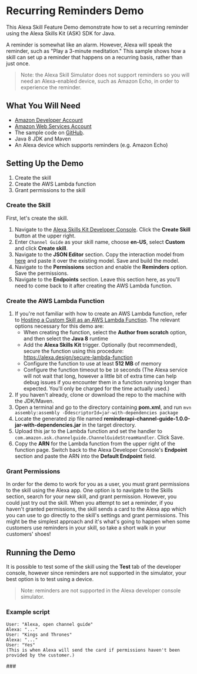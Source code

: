 # Recurring Reminders Demo
This Alexa Skill Feature Demo demonstrate how to set a recurring reminder using the Alexa Skills Kit (ASK) SDK for Java.

A reminder is somewhat like an alarm. However, Alexa will speak the reminder, such as "Play a 3-minute meditation."  This sample shows how a skill can set up a reminder that happens on a recurring basis, rather than just once.

> Note: the Alexa Skill Simulator does not support reminders so you will need an Alexa-enabled device, such as Amazon Echo, in order to experience the reminder.

## What You Will Need
*  [Amazon Developer Account](http://developer.amazon.com/alexa)
*  [Amazon Web Services Account](http://aws.amazon.com/)
*  The sample code on [GitHub](https://github.com/alexa/alexa-cookbook/tree/master/feature-demos/skill-demo-recurring-reminders/).
*  Java 8 JDK and Maven
*  An Alexa device which supports reminders (e.g. Amazon Echo)

## Setting Up the Demo
1. Create the skill
1. Create the AWS Lambda function
1. Grant permissions to the skill

### Create the Skill
First, let's create the skill.
1. Navigate to the [Alexa Skills Kit Developer Console](https://developer.amazon.com/alexa/console/ask). Click the **Create Skill** button at the upper right.
1. Enter `Channel Guide` as your skill name, choose **en-US**, select **Custom** and click **Create skill**.
1. Navigate to the **JSON Editor** section.  Copy the interaction model from [here](./models/en-US.json) and paste it over the existing model.  Save and build the model.
1. Navigate to the **Permissions** section and enable the **Reminders** option.  Save the permissions.
1. Navigate to the **Endpoints** section.  Leave this section here, as you'll need to come back to it after creating the AWS Lambda function.

### Create the AWS Lambda Function
1. If you're not familiar with how to create an AWS Lambda function, refer to [Hosting a Custom Skill as an AWS Lambda Function](https://developer.amazon.com/docs/custom-skills/host-a-custom-skill-as-an-aws-lambda-function.html). The relevant options necessary for this demo are:
    * When creating the function, select the **Author from scratch** option, and then select the **Java 8** runtime
    * Add the **Alexa Skills Kit** trigger.  Optionally (but recommended), secure the function using this procedure: https://alexa.design/secure-lambda-function
    * Configure the function to use at least **512 MB** of memory
    * Configure the function timeout to be `10` seconds (The Alexa service will not wait that long, however a little bit of extra time can help debug issues if you encounter them in a function running longer than expected.  You'll only be charged for the time actually used.)
1. If you haven't already, clone or download the repo to the machine with the JDK/Maven.
1. Open a terminal and go to the directory containing **pom.xml**, and run
```mvn assembly:assembly -DdescriptorId=jar-with-dependencies package```
1. Locate the generated zip file named **reminderapi-channel-guide-1.0.0-jar-with-dependencies.jar** in the target directory.
1. Upload this jar to the Lambda function and set the handler to `com.amazon.ask.channelguide.ChannelGuideStreamHandler`.  Click Save.
1. Copy the **ARN** for the Lambda function from the upper right of the function page.  Switch back to the Alexa Developer Console's **Endpoint** section and paste the ARN into the **Default Endpoint** field.

### Grant Permissions
In order for the demo to work for you as a user, you must grant permissions to the skill using the Alexa app. One option is to navigate to the Skills section, search for your new skill, and grant permission. However, you could just try out the skill.  When you attempt to set a reminder, if you haven't granted permissions, the skill sends a card to the Alexa app which you can use to go directly to the skill's settings and grant permissions. This might be the simplest approach and it's what's going to happen when some customers use reminders in your skill, so take a short walk in your customers' shoes!
 
## Running the Demo
It is possible to test some of the skill using the **Test** tab of the developer console, however since reminders are not supported in the simulator, your best option is to test using a device.

> Note: reminders are not supported in the Alexa developer console simulator.
 
### Example script
    User: "Alexa, open channel guide"
    Alexa: "..."
    User: "Kings and Thrones"
    Alexa: "..."
    User: "Yes"
    (This is when Alexa will send the card if permissions haven't been provided by the customer.)

\###

